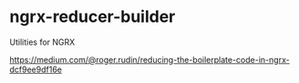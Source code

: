 # ngrx-reducer-builder
Utilities for NGRX

https://medium.com/@roger.rudin/reducing-the-boilerplate-code-in-ngrx-dcf9ee9df16e
